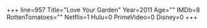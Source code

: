 +++
line=957
Title="Love Your Garden"
Year=2011
Age=""
IMDb=8
RottenTomatoes=""
Netflix=1
Hulu=0
PrimeVideo=0
Disney=0
+++

